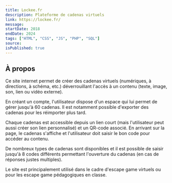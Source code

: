 ```yaml
---
title: Lockee.fr
description: Plateforme de cadenas virtuels
link: https://lockee.fr/
message:
startDate: 2018
endDate: 2024
tags: ["HTML", "CSS", "JS", "PHP", "SQL"]
source:
isPublished: true
---
```


## À propos

Ce site internet permet de créer des cadenas virtuels (numériques, à directions, à schéma, etc.) déverrouillant l'accès à un contenu (texte, image, son, lien ou vidéo externe).

En créant un compte, l'utilisateur dispose d'un espace qui lui permet de gérer jusqu'à 60 cadenas. Il est notamment possible d'exporter des cadenas pour les réimporter plus tard.

Chaque cadenas est accessible depuis un lien court (mais l'utilisateur peut aussi créer son lien personnalisé) et un QR-code associé. En arrivant sur la page, le cadenas s'affiche et l'utilisateur doit saisir le bon code pour accéder au contenu.

De nombreux types de cadenas sont disponibles et il est possible de saisir jusqu'à 8 codes différents permettant l'ouverture du cadenas (en cas de réponses justes multiples).

Le site est principalement utilisé dans le cadre d'escape game virtuels ou pour les escape game pédagogiques en classe.
